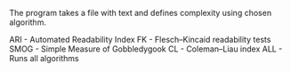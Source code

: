 The program takes a file with text and defines complexity using chosen algorithm. 

ARI - Automated Readability Index
FK - Flesch–Kincaid readability tests
SMOG - Simple Measure of Gobbledygook
CL - Coleman–Liau index
ALL - Runs all algorithms 

